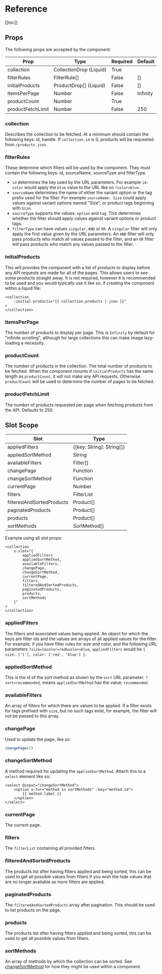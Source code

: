 # Reference

[[toc]]

## Props
The following props are accepted by the component:

| Prop              | Type                    | Required | Default  |
| ----------------- | ----------------------- | -------- | -------- |
| collection        | CollectionDrop (Liquid) | True     |          |
| filterRules       | FilterRule[]            | False    | []       |
| initialProducts   | ProductDrop[] (Liquid)  | False    | []       |
| itemsPerPage      | Number                  | False    | Infinity |
| productCount      | Number                  | True     |          |
| productFetchLimit | Number                  | False    | 250      |

### collection
Describes the collection to be fetched. At a minimum should contain the following keys:
id, handle. If `collection.id` is 0, products will be requested from `/products.json`.

### filterRules
These determine which filters will be used by the component. They must contain the following keys: id, sourceName, sourceType and filterType.

* `id` determines the key used by the URL parameters. For example `id: color` would apply the `blue` value to the URL like so `?color=blue`.
* `sourceName` determines the name of either the variant option or the tag prefix used for the filter. For example `sourceName: Size` could apply values against variant options named "Size", or product tags beginning with `Size`.
* `sourceType` supports the values: `option` and `tag`. This determines whether the filter should apply values against variant options or product tags.
* `filterType` can have values `singular`, `AND` or `OR`. A `singular` filter will only apply the first value given by the URL parameters. An `AND` filter will only pass products who match all values passed to the filter, and an `OR` filter will pass products who match any values passed to the filter.

### initialProducts
This will provides the component with a list of products to display before any API requests are made for all of the pages. This allows users to see some products straight away. It is not required, however it is recommended to be used and you would typically use it like so, if creating the component within a liquid file:
```vue
<collection
    :initial-products="{{ collection.products | json }}"
>
</collection>
```

### itemsPerPage
The number of products to display per page. This is `Infinity` by default for "infinite scrolling", although for large collections this can make image lazy-loading a necessity.

### productCount
The number of products in the collection. The total number of products to be fetched. When the component mounts if `initialProducts` has the same length as `productCount`, it will not make any API requests. Otherwise `productCount` will be used to determine the number of pages to be fetched.

### productFetchLimit
The number of products requested per page when fetching products from the API. Defaults to 250.


## Slot Scope

| Slot                      | Type                      |
| ------------------------- | ------------------------- |
| appliedFilters            | {[key: String]: String[]} |
| appliedSortMethod         | String                    |
| availableFilters          | Filter[]                  |
| changePage                | Function                  |
| changeSortMethod          | Function                  |
| currentPage               | Number                    |
| filters                   | FilterList                |
| filteredAndSortedProducts | Product[]                 |
| paginatedProducts         | Product[]                 |
| products                  | Product[]                 |
| sortMethods               | SortMethod[]              |

Example using all slot props:
```vue
<collection
    v-slot="{
        appliedFilters
        appliedSortMethod,
        availableFilters,
        changePage,
        changeSortMethod,
        currentPage,
        filters,
        filteredAndSortedProducts,
        paginatedProducts,
        products,
        sortMethods
    }"
>
</collection>
```

### appliedFilters
The filters and associated values being applied. An object for which the keys are filter ids and the values are arrays of all applied values for the filter. For
example, if you have filter rules for size and color, and the following URL parameters `?size=l&color=red&color=blue`, `appliedFilters` would be `{ size: ['l'], color: ['red', 'blue'] }`.

### appliedSortMethod
This is the id of the sort method as shown by the `sort` URL parameter. `?sort=recommended`, means `appliedSortMethod` has the value: `recommended`.

### availableFilters
An array of filters for which there are values to be applied. If a filter exists for tags prefixed with `size`, but no such tags exist, for example, the filter will not be passed to this array.

### changePage
Used to update the page, like so:
```js
changePage(2)
```

### changeSortMethod
A method required for updating the `appliedSortMethod`. Attach this to a `select` element like so:
```vue
<select @input="changeSortMethod">
    <option v-for="method in sortMethods" :key="method.id">
        {{ method.label }}
    </option>
</select>
```

### currentPage
The current page.

### filters
The `filterList` containing all provided filters.

### filteredAndSortedProducts
The products list after having filters applied and being sorted, this can be used to get all possible values from filters if you wish the hide values that are no longer available as more filters are applied.

### paginatedProducts
The `filteredAndSortedProducts` array after pagination. This should be used to list products on the page.

### products
The products list after having filters applied and being sorted, this can be used to get all possible values from filters.

### sortMethods
An array of methods by which the collection can be sorted. See [changeSortMethod](#changesortmethod) for how they might be used within a component.
